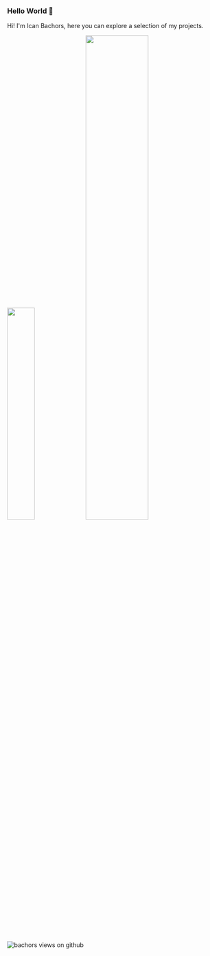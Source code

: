 ### Hello World 👋

Hi! I'm Ican Bachors, here you can explore a selection of my projects.

<img width="35.6%" src="https://github-readme-stats.vercel.app/api/top-langs/?username=Bachors&hide=css%2Chtml&layout=compact" /> <img width="53.8%" src="https://github-readme-stats.vercel.app/api?username=Bachors&show_icons=true&hide=contribs" />

<img src="https://komarev.com/ghpvc/?username=bachors&label=Views&color=brightgreen&style=flat-square" alt="bachors views on github" />
